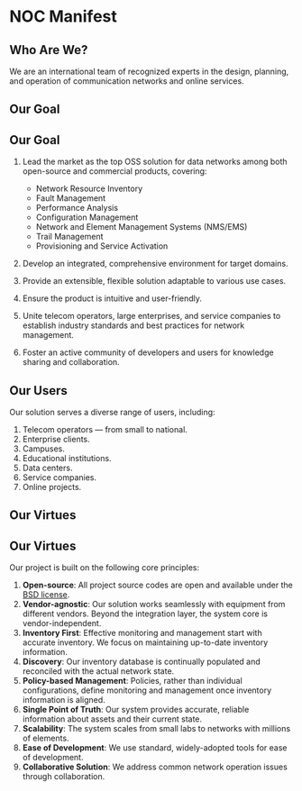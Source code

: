 # NOC Manifest

## Who Are We?

We are an international team of recognized experts in the design, planning, and operation of communication networks and online services.

## Our Goal

## Our Goal

1. Lead the market as the top OSS solution for data networks among both open-source and commercial products, covering:

   * Network Resource Inventory
   * Fault Management
   * Performance Analysis
   * Configuration Management
   * Network and Element Management Systems (NMS/EMS)
   * Trail Management
   * Provisioning and Service Activation

2. Develop an integrated, comprehensive environment for target domains.
3. Provide an extensible, flexible solution adaptable to various use cases.
4. Ensure the product is intuitive and user-friendly.
5. Unite telecom operators, large enterprises, and service companies to establish industry standards and best practices for network management.
6. Foster an active community of developers and users for knowledge sharing and collaboration.

## Our Users

Our solution serves a diverse range of users, including:

1. Telecom operators — from small to national.
2. Enterprise clients.
3. Campuses.
4. Educational institutions.
5. Data centers.
6. Service companies.
7. Online projects.

## Our Virtues

## Our Virtues

Our project is built on the following core principles:

1. **Open-source**: All project source codes are open and available under the [BSD license](../license.md).
2. **Vendor-agnostic**: Our solution works seamlessly with equipment from different vendors. Beyond the integration layer, the system core is vendor-independent.
3. **Inventory First**: Effective monitoring and management start with accurate inventory. We focus on maintaining up-to-date inventory information.
4. **Discovery**: Our inventory database is continually populated and reconciled with the actual network state.
5. **Policy-based Management**: Policies, rather than individual configurations, define monitoring and management once inventory information is aligned.
6. **Single Point of Truth**: Our system provides accurate, reliable information about assets and their current state.
7. **Scalability**: The system scales from small labs to networks with millions of elements.
8. **Ease of Development**: We use standard, widely-adopted tools for ease of development.
9. **Collaborative Solution**: We address common network operation issues through collaboration.

